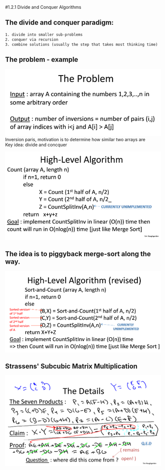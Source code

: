 #1.2.1 Divide and Conquer Algorithms  
## The divide and conquer paradigm:  
	1. divide into smaller sub-problems  
	2. conquer via recursion  
	3. combine solutions (usually the step that takes most thinking time)  



## The problem - example  
![](images/Problem.png)
Inversion paris,  motivation is to determine how similar two arrays are  
Key idea: divide and concquer  

![](images/HLA.png)



## The idea is to piggyback merge-sort along the way.  
![](images/HLAR.png)
## Strassens' Subcubic Matrix Multiplication  
![](images/Strassens.png)